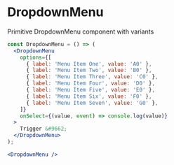 # DropdownMenu

Primitive DropdownMenu component with variants

```jsx
const DropdownMenu = () => (
  <DropdownMenu
    options={[
      { label: 'Menu Item One', value: 'A0' },
      { label: 'Menu Item Two', value: 'B0' },
      { label: 'Menu Item Three', value: 'C0' },
      { label: 'Menu Item Four', value: 'D0' },
      { label: 'Menu Item Five', value: 'E0' },
      { label: 'Menu Item Six', value: 'F0' },
      { label: 'Menu Item Seven', value: 'G0' },
    ]}
    onSelect={(value, event) => console.log(value)}
  >
    Trigger &#9662;
  </DropdownMenu>
);
```

<Editor>

```jsx
<DropdownMenu />
```

</Editor>
